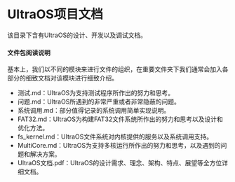 # UltraOS项目文档

该目录下含有UltraOS的设计、开发以及调试文档。

#### 文件包阅读说明

基本上，我们以不同的模块来进行文件的组织，在重要文件夹下我们通常会加入各部分的细致文档对该模块进行细致介绍。

- 测试.md：UltraOS为支持测试程序所作出的努力和思考。
- 问题.md：UltraOS所遇到的非常严重或者非常隐蔽的问题。
- 系统调用.md：部分值得记录的系统调用简单实现说明。
- FAT32.md：UltraOS为构建FAT32文件系统所作出的努力和思考以及设计和优化方法。
- fs_kernel.md：UltraOS文件系统对内核提供的服务以及系统调用支持。
- MultiCore.md：UltraOS为支持多核运行所作出的努力和思考，以及遇到的问题和解决方案。
- UltraOS文档.pdf：UltraOS的设计需求、理念、架构、特点、展望等全方位详细文档。

